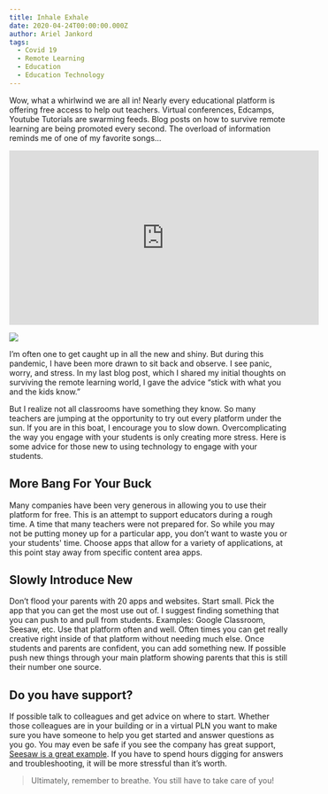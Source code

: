 ```yaml
---
title: Inhale Exhale
date: 2020-04-24T00:00:00.000Z
author: Ariel Jankord
tags:
  - Covid 19
  - Remote Learning
  - Education
  - Education Technology
---
```


Wow, what a whirlwind we are all in! Nearly every educational platform is offering free access to help out teachers. Virtual conferences, Edcamps, Youtube Tutorials are swarming feeds. Blog posts on how to survive remote learning are being promoted every second. The overload of information reminds me of one of my favorite songs…

<iframe title="Breathe by Johnny Diaz" width="560" height="315" src="https://www.youtube.com/embed/hnjeMwxFuBA" frameborder="0" allow="accelerometer; autoplay; encrypted-media; gyroscope; picture-in-picture" allowfullscreen></iframe>

![](../../static/img/inhel-exhel.jpeg)

I’m often one to get caught up in all the new and shiny. But during this pandemic, I have been more drawn to sit back and observe. I see panic, worry, and stress. In my last blog post, which I shared my initial thoughts on surviving the remote learning world, I gave the advice “stick with what you and the kids know.”

But I realize not all classrooms have something they know. So many teachers are jumping at the opportunity to try out every platform under the sun. If you are in this boat, I encourage you to slow down. Overcomplicating the way you engage with your students is only creating more stress. Here is some advice for those new to using technology to engage with your students.

## More Bang For Your Buck

Many companies have been very generous in allowing you to use their platform for free. This is an attempt to support educators during a rough time. A time that many teachers were not prepared for. So while you may not be putting money up for a particular app, you don’t want to waste you or your students' time. Choose apps that allow for a variety of applications, at this point stay away from specific content area apps.

## Slowly Introduce New

Don’t flood your parents with 20 apps and websites. Start small. Pick the app that you can get the most use out of. I suggest finding something that you can push to and pull from students. Examples: Google Classroom, Seesaw, etc. Use that platform often and well. Often times you can get really creative right inside of that platform without needing much else. Once students and parents are confident, you can add something new. If possible push new things through your main platform showing parents that this is still their number one source.

## Do you have support?

If possible talk to colleagues and get advice on where to start. Whether those colleagues are in your building or in a virtual PLN you want to make sure you have someone to help you get started and answer questions as you go. You may even be safe if you see the company has great support, [Seesaw is a great example](https://help.seesaw.me/hc/en-us). If you have to spend hours digging for answers and troubleshooting, it will be more stressful than it’s worth.
> Ultimately, remember to breathe. You still have to take care of you!
